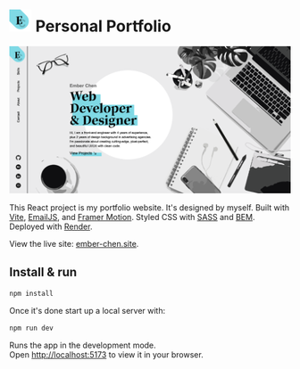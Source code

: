 # <img src="/public/apple-touch-icon.png" width="40" alt="Logo" /> Personal Portfolio

[![Site preview](/public/site-preview.png)](https://ember-chen.site)

This React project is my portfolio website.
It's designed by myself. Built with [Vite](https://vitejs.dev/), [EmailJS](https://www.emailjs.com/), and [Framer Motion](https://www.framer.com/motion/). 
Styled CSS with [SASS](https://sass-lang.com/) and [BEM](https://getbem.com/). Deployed with [Render](https://render.com/).

View the live site: [ember-chen.site](https://ember-chen.site).


## Install & run
```bash
npm install
```
Once it's done start up a local server with:

```bash
npm run dev
```
Runs the app in the development mode.\
Open [http://localhost:5173](http://localhost:5173) to view it in your browser.




